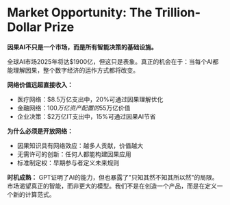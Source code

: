 <!--
# 写作指导：万亿美元市场机会

## 写作目标
用数据和逻辑证明：因果AI是下一个万亿美元市场，而且我们处在最佳进入时机

## 必须包含的数据
- [ ] TAM（总可寻址市场）：全球AI市场规模 x 因果AI渗透率
- [ ] SAM（可服务市场）：我们能触达的细分市场
- [ ] SOM（可获得市场）：3-5年内现实目标
- [ ] 增长率：市场CAGR和驱动因素

## 市场细分（按行业）
1. **医疗健康** - $X万亿
   - 精准医疗
   - 药物研发
   - 临床决策支持
   
2. **金融服务** - $X万亿
   - 风险管理
   - 投资决策
   - 监管合规

3. **企业决策** - $X万亿
   - 供应链优化
   - 营销归因
   - 人力资源

4. **科学研究** - $X千亿
   - 基础研究
   - 应用研究
   - 政策制定

## 市场时机论证
- [ ] 为什么现在是最佳时机（技术成熟度曲线）
- [ ] 市场教育程度（企业对因果推断的认知）
- [ ] 竞争格局（为什么现在进入能成为领导者）

## 写作框架
1. **宏观趋势** - AI市场整体增长 + 因果需求觉醒
2. **市场规模** - 自上而下和自下而上的计算
3. **细分机会** - 每个垂直领域的具体数字
4. **增长动力** - 推动采用的关键因素
5. **时机论证** - 为什么是现在

## 数据来源要求
- 引用权威机构报告（Gartner, McKinsey, etc）
- 使用最新数据（2024-2025）
- 提供计算逻辑
- 保守估计以增加可信度

## 成功标准
读完后，投资人应该：
1. 相信这是个巨大的市场
2. 理解市场的紧迫性
3. 认可我们的市场定位
-->

# Market Opportunity: The Trillion-Dollar Prize

**因果AI不只是一个市场，而是所有智能决策的基础设施。** 

全球AI市场2025年将达$1900亿，但这只是表象。真正的机会在于：当每个AI都能理解因果，整个数字经济的运作方式都将改变。

**网络价值远超直接收入：**
- 医疗网络：$8.5万亿支出中，20%可通过因果理解优化
- 金融网络：$100万亿资产配置的5%改进意味着$5万亿价值
- 企业决策：$2万亿IT支出中，15%可通过因果AI节省

**为什么必须是开放网络：**
- 因果知识具有网络效应：越多人贡献，价值越大
- 无需许可的创新：任何人都能构建因果应用
- 标准制定权：早期参与者定义未来规则

**时机成熟：** GPT证明了AI的能力，但也暴露了"只知其然不知其所以然"的局限。市场渴望真正的智能，而非更大的模型。我们不是在创造一个产品，而是在定义一个新的计算范式。 